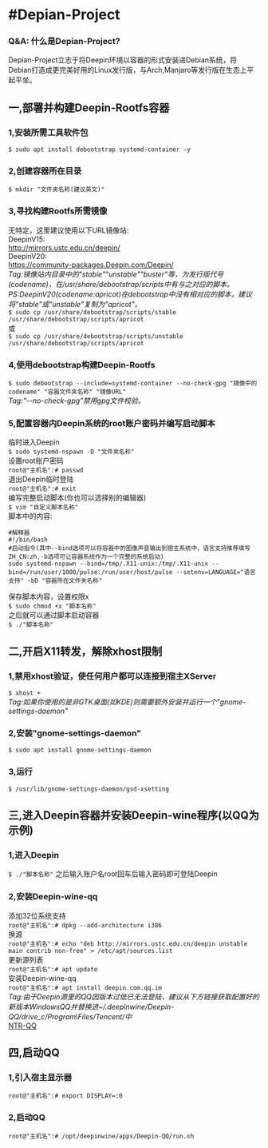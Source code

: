 # #Depian-Project
### Q&A: 什么是Depian-Project?  
Depian-Project立志于将Deepin环境以容器的形式安装进Debian系统，将Debian打造成更完美好用的Linux发行版，与Arch,Manjaro等发行版在生态上平起平坐。  
## 一,部署并构建Deepin-Rootfs容器
### 1,安装所需工具软件包
`$ sudo apt install debootstrap systemd-container -y`
### 2,创建容器所在目录
`$ mkdir "文件夹名称(建议英文)"`
### 3,寻找构建Rootfs所需镜像
无特定，这里建议使用以下URL镜像站:  
DeepinV15:  
http://mirrors.ustc.edu.cn/deepin/  
DeepinV20:  
https://community-packages.Deepin.com/Deepin/  
*Tag:镜像站内目录中的"stable""unstable""buster"等，为发行版代号(codename)，在/usr/share/debootstrap/scripts中有与之对应的脚本。*  
*PS:DeepinV20(codename:apricot)在debootstrap中没有相对应的脚本，建议将"stable"或"unstable"复制为"apricot"。*  
`$ sudo cp /usr/share/debootstrap/scripts/stable /usr/share/debootstrap/scripts/apricot`  
或  
`$ sudo cp /usr/share/debootstrap/scripts/unstable /usr/share/debootstrap/scripts/apricot`  
### 4,使用debootstrap构建Deepin-Rootfs
`$ sudo debootstrap --include=systemd-container --no-check-gpg "镜像中的codename" "容器文件夹名称" "镜像URL"`  
*Tag:"--no-check-gpg"禁用gpg文件校验。*  
### 5,配置容器内Deepin系统的root账户密码并编写启动脚本
临时进入Deepin  
`$ sudo systemd-nspawn -D "文件夹名称"`  
设置root账户密码  
`root@"主机名":# passwd`  
退出Deepin临时登陆  
`root@"主机名":# exit`  
编写完整启动脚本(你也可以选择别的编辑器)  
`$ vim "自定义脚本名称"`  
脚本中的内容:  
``` 
#解释器
#!/bin/bash
#启动指令(其中--bind选项可以将容器中的图像声音输出到宿主系统中，语言支持推荐填写ZH_CN:zh,-b选项可让容器系统作为一个完整的系统启动)
sudo systemd-nspawn --bind=/tmp/.X11-unix:/tmp/.X11-unix --bind=/run/user/1000/pulse:/run/user/host/pulse --setenv=LANGUAGE="语言支持" -bD "容器所在文件夹名称"
```
保存脚本内容，设置权限x  
`$ sudo chmod +x "脚本名称"`  
之后就可以通过脚本启动容器  
`$ ./"脚本名称"`  
## 二,开启X11转发，解除xhost限制  
### 1,禁用xhost验证，使任何用户都可以连接到宿主XServer  
`$ xhost +`  
*Tag:如果你使用的是非GTK桌面(如KDE)则需要额外安装并运行一个"gnome-settings-daemon"*  
### 2,安装"gnome-settings-daemon"  
`$ sudo apt install gnome-settings-daemon`  
### 3,运行  
`$ /usr/lib/gnome-settings-daemon/gsd-xsetting`  
## 三,进入Deepin容器并安装Deepin-wine程序(以QQ为示例)  
### 1,进入Deepin  
`$ ./"脚本名称"`
之后输入账户名root回车后输入密码即可登陆Deepin  
### 2,安装Deepin-wine-qq  
添加32位系统支持  
`root@"主机名":# dpkg --add-architecture i386`  
换源  
`root@"主机名":# echo "deb http://mirrors.ustc.edu.cn/deepin unstable main contrib non-free" > /etc/apt/sources.list`  
更新源列表  
`root@"主机名":# apt update`  
安装Deepin-wine-qq  
`root@"主机名":# apt install deepin.com.qq.im`  
*Tag:由于Deepin源里的QQ因版本过低已无法登陆，建议从下方链接获取配置好的新版本WindowsQQ并替换进~/.deepinwine/Deepin-QQ/drive_c/Program\Files/Tencent/中*  
[NTR-QQ](https://pan.lanzoui.com/i4Sn1gtggif)
## 四,启动QQ  
### 1,引入宿主显示器  
`root@"主机名":# export DISPLAY=:0`
### 2,启动QQ  
`root@"主机名":# /opt/deepinwine/apps/Deepin-QQ/run.sh`
